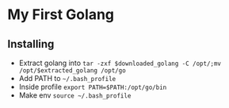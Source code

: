 # My First Golang

## Installing
- Extract golang into `tar -zxf $downloaded_golang -C /opt/;mv /opt/$extracted_golang /opt/go`
- Add PATH to `~/.bash_profile`
- Inside profile `export PATH=$PATH:/opt/go/bin`
- Make env `source ~/.bash_profile`
